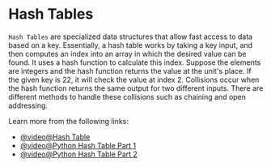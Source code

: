 # Hash Tables

`Hash Tables` are specialized data structures that allow fast access to data based on a key. Essentially, a hash table works by taking a key input, and then computes an index into an array in which the desired value can be found. It uses a hash function to calculate this index. Suppose the elements are integers and the hash function returns the value at the unit's place. If the given key is 22, it will check the value at index 2. Collisions occur when the hash function returns the same output for two different inputs. There are different methods to handle these collisions such as chaining and open addressing.

Learn more from the following links:

- [@video@Hash Table](https://www.youtube.com/watch?v=KEs5UyBJ39g&ab_channel=takeUforward)
- [@video@Python Hash Table Part 1](https://www.youtube.com/watch?v=ea8BRGxGmlA&list=PLeo1K3hjS3uu_n_a__MI_KktGTLYopZ12&index=5&ab_channel=codebasics)
- [@video@Python Hash Table Part 2](https://www.youtube.com/watch?v=54iv1si4YCM&list=PLeo1K3hjS3uu_n_a__MI_KktGTLYopZ12&index=6&ab_channel=codebasics)

  
